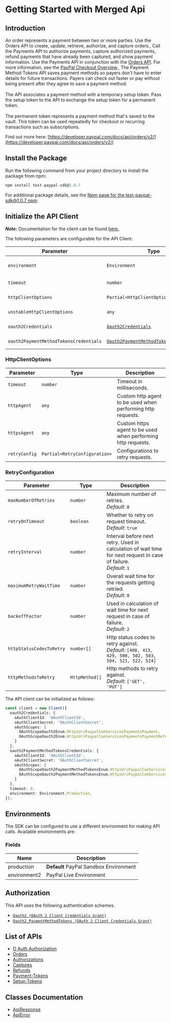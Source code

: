 
# Getting Started with Merged Api

## Introduction

An order represents a payment between two or more parties. Use the Orders API to create, update, retrieve, authorize, and capture orders., Call the Payments API to authorize payments, capture authorized payments, refund payments that have already been captured, and show payment information. Use the Payments API in conjunction with the <a href="/docs/api/orders/v2/">Orders API</a>. For more information, see the <a href="/docs/checkout/">PayPal Checkout Overview</a>., The Payment Method Tokens API saves payment methods so payers don't have to enter details for future transactions. Payers can check out faster or pay without being present after they agree to save a payment method.<br><br>The API associates a payment method with a temporary setup token. Pass the setup token to the API to exchange the setup token for a permanent token.<br><br>The permanent token represents a payment method that's saved to the vault. This token can be used repeatedly for checkout or recurring transactions such as subscriptions.

Find out more here: [https://developer.paypal.com/docs/api/orders/v2/](https://developer.paypal.com/docs/api/orders/v2/)

## Install the Package

Run the following command from your project directory to install the package from npm:

```ts
npm install test-paypal-sdk@1.0.7
```

For additional package details, see the [Npm page for the test-paypal-sdk@1.0.7 npm](https://www.npmjs.com/package/test-paypal-sdk/v/1.0.7).

## Initialize the API Client

**_Note:_** Documentation for the client can be found [here.](https://www.github.com/moizgillani/paypal-merged-api-js-sdk/tree/1.0.7/doc/client.md)

The following parameters are configurable for the API Client:

| Parameter | Type | Description |
|  --- | --- | --- |
| `environment` | `Environment` | The API environment. <br> **Default: `Environment.Production`** |
| `timeout` | `number` | Timeout for API calls.<br>*Default*: `0` |
| `httpClientOptions` | `Partial<HttpClientOptions>` | Stable configurable http client options. |
| `unstableHttpClientOptions` | `any` | Unstable configurable http client options. |
| `oauth2Credentials` | [`Oauth2Credentials`](https://www.github.com/moizgillani/paypal-merged-api-js-sdk/tree/1.0.7/doc/$a/https://www.github.com/moizgillani/paypal-merged-api-js-sdk/tree/1.0.7/oauth-2-client-credentials-grant.md) | The credential object for oauth2 |
| `oauth2PaymentMethodTokensCredentials` | [`Oauth2PaymentMethodTokensCredentials`](https://www.github.com/moizgillani/paypal-merged-api-js-sdk/tree/1.0.7/doc/$a/https://www.github.com/moizgillani/paypal-merged-api-js-sdk/tree/1.0.7/oauth-2-client-credentials-grant-1.md) | The credential object for oauth2PaymentMethodTokens |

### HttpClientOptions

| Parameter | Type | Description |
|  --- | --- | --- |
| `timeout` | `number` | Timeout in milliseconds. |
| `httpAgent` | `any` | Custom http agent to be used when performing http requests. |
| `httpsAgent` | `any` | Custom https agent to be used when performing http requests. |
| `retryConfig` | `Partial<RetryConfiguration>` | Configurations to retry requests. |

### RetryConfiguration

| Parameter | Type | Description |
|  --- | --- | --- |
| `maxNumberOfRetries` | `number` | Maximum number of retries. <br> *Default*: `0` |
| `retryOnTimeout` | `boolean` | Whether to retry on request timeout. <br> *Default*: `true` |
| `retryInterval` | `number` | Interval before next retry. Used in calculation of wait time for next request in case of failure. <br> *Default*: `1` |
| `maximumRetryWaitTime` | `number` | Overall wait time for the requests getting retried. <br> *Default*: `0` |
| `backoffFactor` | `number` | Used in calculation of wait time for next request in case of failure. <br> *Default*: `2` |
| `httpStatusCodesToRetry` | `number[]` | Http status codes to retry against. <br> *Default*: `[408, 413, 429, 500, 502, 503, 504, 521, 522, 524]` |
| `httpMethodsToRetry` | `HttpMethod[]` | Http methods to retry against. <br> *Default*: `['GET', 'PUT']` |

The API client can be initialized as follows:

```ts
const client = new Client({
  oauth2Credentials: {
    oAuthClientId: 'OAuthClientId',
    oAuthClientSecret: 'OAuthClientSecret',
    oAuthScopes: [
      OAuthScopeOauth2Enum.HttpsUriPaypalComServicesPaymentsPayment,
      OAuthScopeOauth2Enum.HttpsUriPaypalComServicesPaymentsPaymentReferenceTransaction
    ]
  },
  oauth2PaymentMethodTokensCredentials: {
    oAuthClientId: 'OAuthClientId',
    oAuthClientSecret: 'OAuthClientSecret',
    oAuthScopes: [
      OAuthScopeOauth2PaymentMethodTokensEnum.HttpsUriPaypalComServicesVaultPaymentTokensReadwrite,
      OAuthScopeOauth2PaymentMethodTokensEnum.HttpsUriPaypalComServicesVaultPaymentTokensRead
    ]
  },
  timeout: 0,
  environment: Environment.Production,
});
```

## Environments

The SDK can be configured to use a different environment for making API calls. Available environments are:

### Fields

| Name | Description |
|  --- | --- |
| production | **Default** PayPal Sandbox Environment |
| environment2 | PayPal Live Environment |

## Authorization

This API uses the following authentication schemes.

* [`Oauth2 (OAuth 2 Client Credentials Grant)`](https://www.github.com/moizgillani/paypal-merged-api-js-sdk/tree/1.0.7/doc/$a/https://www.github.com/moizgillani/paypal-merged-api-js-sdk/tree/1.0.7/oauth-2-client-credentials-grant.md)
* [`Oauth2_PaymentMethodTokens (OAuth 2 Client Credentials Grant)`](https://www.github.com/moizgillani/paypal-merged-api-js-sdk/tree/1.0.7/doc/$a/https://www.github.com/moizgillani/paypal-merged-api-js-sdk/tree/1.0.7/oauth-2-client-credentials-grant-1.md)

## List of APIs

* [O Auth Authorization](https://www.github.com/moizgillani/paypal-merged-api-js-sdk/tree/1.0.7/doc/controllers/o-auth-authorization.md)
* [Orders](https://www.github.com/moizgillani/paypal-merged-api-js-sdk/tree/1.0.7/doc/controllers/orders.md)
* [Authorizations](https://www.github.com/moizgillani/paypal-merged-api-js-sdk/tree/1.0.7/doc/controllers/authorizations.md)
* [Captures](https://www.github.com/moizgillani/paypal-merged-api-js-sdk/tree/1.0.7/doc/controllers/captures.md)
* [Refunds](https://www.github.com/moizgillani/paypal-merged-api-js-sdk/tree/1.0.7/doc/controllers/refunds.md)
* [Payment-Tokens](https://www.github.com/moizgillani/paypal-merged-api-js-sdk/tree/1.0.7/doc/controllers/payment-tokens.md)
* [Setup-Tokens](https://www.github.com/moizgillani/paypal-merged-api-js-sdk/tree/1.0.7/doc/controllers/setup-tokens.md)

## Classes Documentation

* [ApiResponse](https://www.github.com/moizgillani/paypal-merged-api-js-sdk/tree/1.0.7/doc/api-response.md)
* [ApiError](https://www.github.com/moizgillani/paypal-merged-api-js-sdk/tree/1.0.7/doc/api-error.md)

